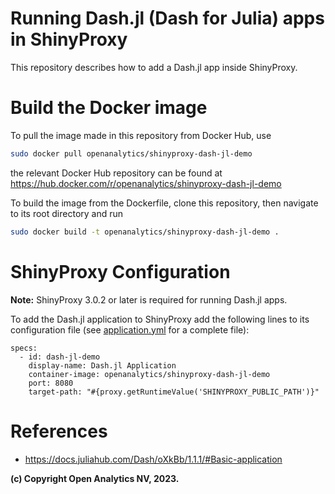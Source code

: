 # Running Dash.jl (Dash for Julia) apps in ShinyProxy

This repository describes how to add a Dash.jl app inside ShinyProxy.

# Build the Docker image

To pull the image made in this repository from Docker Hub, use

```bash
sudo docker pull openanalytics/shinyproxy-dash-jl-demo
```

the relevant Docker Hub repository can be found at https://hub.docker.com/r/openanalytics/shinyproxy-dash-jl-demo

To build the image from the Dockerfile, clone this repository, then navigate to its root directory and run

```bash
sudo docker build -t openanalytics/shinyproxy-dash-jl-demo .
```

# ShinyProxy Configuration

**Note:** ShinyProxy 3.0.2 or later is required for running Dash.jl apps.

To add the Dash.jl application to ShinyProxy add the following lines to its configuration file (see [application.yml](./application.yml) for a complete file):
```
specs:
  - id: dash-jl-demo
    display-name: Dash.jl Application
    container-image: openanalytics/shinyproxy-dash-jl-demo
    port: 8080
    target-path: "#{proxy.getRuntimeValue('SHINYPROXY_PUBLIC_PATH')}"
```

# References
* https://docs.juliahub.com/Dash/oXkBb/1.1.1/#Basic-application


**(c) Copyright Open Analytics NV, 2023.**
